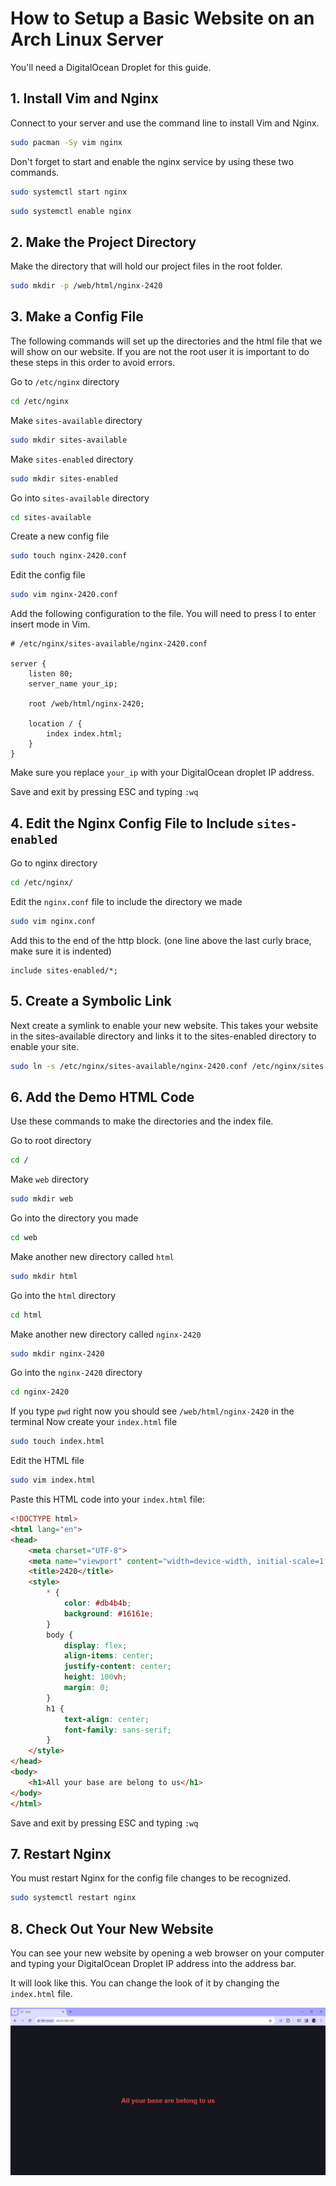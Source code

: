 # How to Setup a Basic Website on an Arch Linux Server

You'll need a DigitalOcean Droplet for this guide.

## 1. Install Vim and Nginx

Connect to your server and use the command line to install Vim and Nginx.

```bash
sudo pacman -Sy vim nginx
```

Don't forget to start and enable the nginx service by using these two commands.

```bash
sudo systemctl start nginx
```
```bash
sudo systemctl enable nginx
```

## 2. Make the Project Directory

Make the directory that will hold our project files in the root folder.

```bash
sudo mkdir -p /web/html/nginx-2420
```

## 3. Make a Config File

The following commands will set up the directories and the html file that we will show on our website. If you are not the root user it is important to do these steps in this order to avoid errors.

Go to `/etc/nginx` directory

```bash
cd /etc/nginx
```

Make `sites-available` directory

```bash
sudo mkdir sites-available
```

Make `sites-enabled` directory

```bash
sudo mkdir sites-enabled
```

Go into `sites-available` directory

```bash
cd sites-available
```

Create a new config file

```bash
sudo touch nginx-2420.conf
```

Edit the config file

```bash
sudo vim nginx-2420.conf
```

Add the following configuration to the file. You will need to press I to enter insert mode in Vim.

```nginx
# /etc/nginx/sites-available/nginx-2420.conf

server {
    listen 80;
    server_name your_ip;

    root /web/html/nginx-2420;

    location / {
        index index.html;
    }
}
```

Make sure you replace `your_ip` with your DigitalOcean droplet IP address.

Save and exit by pressing ESC and typing `:wq`

## 4. Edit the Nginx Config File to Include `sites-enabled`

Go to nginx directory

```bash
cd /etc/nginx/
```

Edit the `nginx.conf` file to include the directory we made

```bash
sudo vim nginx.conf
```

Add this to the end of the http block. (one line above the last curly brace, make sure it is indented)

```nginx
include sites-enabled/*;
```

## 5. Create a Symbolic Link

Next create a symlink to enable your new website. This takes your website in the sites-available directory and links it to the sites-enabled directory to enable your site.

```bash
sudo ln -s /etc/nginx/sites-available/nginx-2420.conf /etc/nginx/sites-enabled/nginx-2420.conf
```

## 6. Add the Demo HTML Code

Use these commands to make the directories and the index file.

Go to root directory

```bash
cd /
```

Make `web` directory

```bash
sudo mkdir web
```

Go into the directory you made

```bash
cd web
```

Make another new directory called `html`

```bash
sudo mkdir html
```

Go into the `html` directory

```bash
cd html
```

Make another new directory called `nginx-2420`

```bash
sudo mkdir nginx-2420
```

Go into the `nginx-2420` directory

```bash
cd nginx-2420
```

If you type `pwd` right now you should see `/web/html/nginx-2420` in the terminal
Now create your `index.html` file

```bash
sudo touch index.html
```

Edit the HTML file

```bash
sudo vim index.html
```

Paste this HTML code into your `index.html` file:

```html
<!DOCTYPE html>
<html lang="en">
<head>
    <meta charset="UTF-8">
    <meta name="viewport" content="width=device-width, initial-scale=1.0">
    <title>2420</title>
    <style>
        * {
            color: #db4b4b;
            background: #16161e;
        }
        body {
            display: flex;
            align-items: center;
            justify-content: center;
            height: 100vh;
            margin: 0;
        }
        h1 {
            text-align: center;
            font-family: sans-serif;
        }
    </style>
</head>
<body>
    <h1>All your base are belong to us</h1>
</body>
</html>

```

Save and exit by pressing ESC and typing `:wq`

## 7. Restart Nginx

You must restart Nginx for the config file changes to be recognized.

```bash
sudo systemctl restart nginx
```

## 8. Check Out Your New Website

You can see your new website by opening a web browser on your computer and typing your DigitalOcean Droplet IP address into the address bar.

It will look like this. You can change the look of it by changing the `index.html` file.

![Screenshot](https://github.com/quistinie/nginx-2420/blob/main/Screenshot_1.jpg?raw=true)